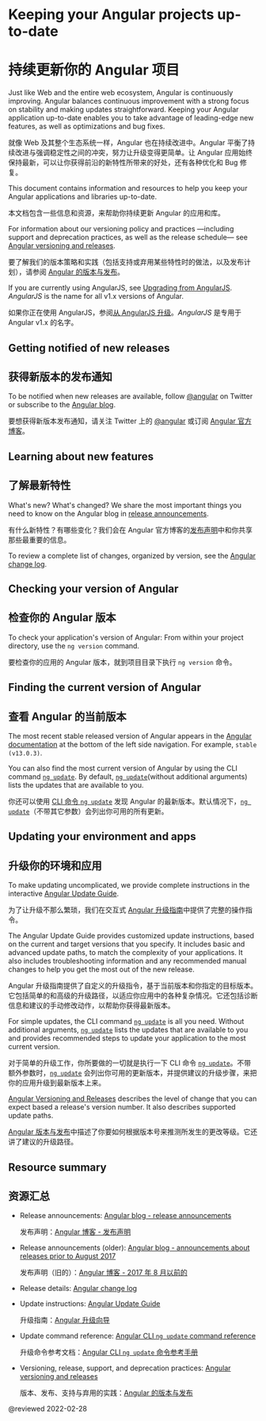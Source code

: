 # Keeping your Angular projects up-to-date

# 持续更新你的 Angular 项目

Just like Web and the entire web ecosystem, Angular is continuously improving.
Angular balances continuous improvement with a strong focus on stability and making updates straightforward.
Keeping your Angular application up-to-date enables you to take advantage of leading-edge new features, as well as optimizations and bug fixes.

就像 Web 及其整个生态系统一样，Angular 也在持续改进中。Angular 平衡了持续改进与强调稳定性之间的冲突，努力让升级变得更简单。让 Angular 应用始终保持最新，可以让你获得前沿的新特性所带来的好处，还有各种优化和 Bug 修复。

This document contains information and resources to help you keep your Angular applications and libraries up-to-date.

本文档包含一些信息和资源，来帮助你持续更新 Angular 的应用和库。

For information about our versioning policy and practices —including support and deprecation practices, as well as the release schedule— see [Angular versioning and releases](guide/releases "Angular versioning and releases").

要了解我们的版本策略和实践（包括支持或弃用某些特性时的做法，以及发布计划），请参阅 [Angular 的版本与发布](guide/releases "Angular versioning and releases")。

<div class="alert is-helpful">

If you are currently using AngularJS, see [Upgrading from AngularJS](guide/upgrade "Upgrading from Angular JS").
*AngularJS* is the name for all v1.x versions of Angular.

如果你正在使用 AngularJS，参阅[从 AngularJS 升级](guide/upgrade "Upgrading from Angular JS")。*AngularJS* 是专用于 Angular v1.x 的名字。

</div>

<a id="announce"></a>

## Getting notified of new releases

## 获得新版本的发布通知

To be notified when new releases are available, follow [@angular](https://twitter.com/angular "@angular on Twitter") on Twitter or subscribe to the [Angular blog](https://blog.angular.io "Angular blog").

要想获得新版本发布通知，请关注 Twitter 上的 [@angular](https://twitter.com/angular "@angular on Twitter") 或订阅 [Angular 官方博客](https://blog.angular.io "Angular blog")。

<a id="learn"></a>

## Learning about new features

## 了解最新特性

What's new? What's changed? We share the most important things you need to know on the Angular blog in [release announcements](https://blog.angular.io/tagged/release%20notes "Angular blog - release announcements").

有什么新特性？有哪些变化？我们会在 Angular 官方博客的[发布声明](https://blog.angular.io/tagged/release%20notes "Angular blog - release announcements")中和你共享那些最重要的信息。

To review a complete list of changes, organized by version, see the [Angular change log](https://github.com/angular/angular/blob/main/CHANGELOG.md "Angular change log").

<a id="checking-version-app"></a>

## Checking your version of Angular

## 检查你的 Angular 版本

To check your application's version of Angular: From within your project directory, use the `ng version` command.

要检查你的应用的 Angular 版本，就到项目目录下执行 `ng version` 命令。

<a id="checking-version-angular"></a>

## Finding the current version of Angular

## 查看 Angular 的当前版本

The most recent stable released version of Angular appears in the [Angular documentation](docs "Angular documentation") at the bottom of the left side navigation.
For example, `stable (v13.0.3)`.

You can also find the most current version of Angular by using the CLI command [`ng update`](cli/update).
By default, [`ng update`](cli/update)(without additional arguments) lists the updates that are available to you.

你还可以使用 [CLI 命令 `ng update`](https://github.com/angular/angular-cli/wiki/update "Angular CLI update documentation") 发现 Angular 的最新版本。默认情况下，[`ng update`](cli/update)（不带其它参数）会列出你可用的所有更新。

<a id="updating"></a>

## Updating your environment and apps

## 升级你的环境和应用

To make updating uncomplicated, we provide complete instructions in the interactive [Angular Update Guide](https://update.angular.io/ "Angular Update Guide").

为了让升级不那么繁琐，我们在交互式 [Angular 升级指南](https://update.angular.io/ "Angular Update Guide")中提供了完整的操作指令。

The Angular Update Guide provides customized update instructions, based on the current and target versions that you specify.
It includes basic and advanced update paths, to match the complexity of your applications.
It also includes troubleshooting information and any recommended manual changes to help you get the most out of the new release.

Angular 升级指南提供了自定义的升级指令，基于当前版本和你指定的目标版本。它包括简单的和高级的升级路径，以适应你应用中的各种复杂情况。它还包括诊断信息和建议的手动修改动作，以帮助你获得最新版本。

For simple updates, the CLI command [`ng update`](cli/update) is all you need.
Without additional arguments, [`ng update`](cli/update) lists the updates that are available to you and provides recommended steps to update your application to the most current version.

对于简单的升级工作，你所要做的一切就是执行一下 CLI 命令 [`ng update`](cli/update)。不带额外参数时，[`ng update`](cli/update) 会列出你可用的更新版本，并提供建议的升级步骤，来把你的应用升级到最新版本上来。

[Angular Versioning and Releases](guide/releases#versioning "Angular Release Practices, Versioning") describes the level of change that you can expect based a release's version number.
It also describes supported update paths.

[Angular 版本与发布](guide/releases#versioning "Angular Release Practices, Versioning")中描述了你要如何根据版本号来推测所发生的更改等级。它还讲了建议的升级路径。

<a id="resources"></a>

## Resource summary

## 资源汇总

* Release announcements:
  [Angular blog - release announcements](https://blog.angular.io/tagged/release%20notes "Angular blog announcements about recent releases")

  发布声明：[Angular 博客 - 发布声明](https://blog.angular.io/tagged/release%20notes "Angular blog announcements about recent releases")

* Release announcements (older):
  [Angular blog - announcements about releases prior to August 2017](https://blog.angularjs.org/search?q=available&by-date=true "Angular blog announcements about releases prior to August 2017")

  发布声明（旧的）：[Angular 博客 - 2017 年 8 月以前的](https://blog.angularjs.org/search?q=available&by-date=true "Angular blog announcements about releases prior to August 2017")

* Release details:
  [Angular change log](https://github.com/angular/angular/blob/main/CHANGELOG.md "Angular change log")

* Update instructions:
  [Angular Update Guide](https://update.angular.io/ "Angular Update Guide")

  升级指南：[Angular 升级向导](https://update.angular.io/ "Angular Update Guide")

* Update command reference:
  [Angular CLI `ng update` command reference](cli/update)

  升级命令参考文档：[Angular CLI `ng update` 命令参考手册](cli/update)

* Versioning, release, support, and deprecation practices:
  [Angular versioning and releases](guide/releases "Angular versioning and releases")

  版本、发布、支持与弃用的实践：[Angular 的版本与发布](guide/releases "Angular versioning and releases")

<!-- links -->

<!-- external links -->

<!-- end links -->

@reviewed 2022-02-28